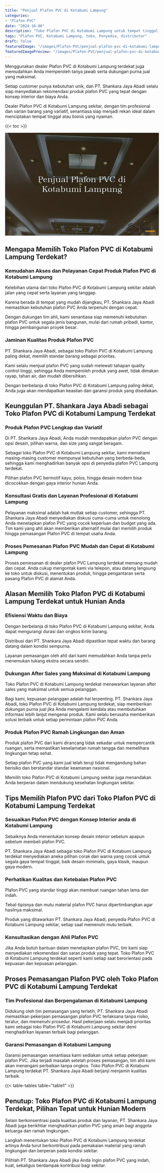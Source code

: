 ```yaml
---
title: "Penjual Plafon PVC di Kotabumi Lampung"
categories:
- "Plafon-PVC"
date: "2024-10-08"
description: "Toko Plafon PVC di Kotabumi Lampung untuk tempat tinggal, office, serta toko. Material berkualitas, beragam motif, variasi warna elegan, beserta jasa pemasangan dikerjakan oleh tim profesional serta garansi resmi!|Jasa penjualan Plafon PVC di Kotabumi Lampung untuk keperluan hunian, kantor, maupun toko, beserta material berkualitas dan pemasangan oleh teknisi berpengalaman dan kepastian resmi.|Alternatif Plafon PVC di Kotabumi Lampung yang terpercaya bagi hunian, kantor, dan toko, dengan plafon berkualitas dan pemasangan oleh tim ahli serta jaminan resmi.|Penyediaan Plafon PVC di Kotabumi Lampung untuk tempat tinggal, kantor, dan gerai, beserta plafon terbaik dan penempatan oleh tenaga ahli profesional, disertai beserta kepastian resmi.}"
tags: "Plafon PVC, Kotabumi Lampung, toko, Penyedia, distributor"
draft: false
featuredImage: "/images/Plafon-PVC/penjual-plafon-pvc-di-kotabumi-lampung.png"
featuredImagePreview: "/images/Plafon-PVC/penjual-plafon-pvc-di-kotabumi-lampung.png"
---
```


Menggunakan dealer Plafon PVC di Kotabumi Lampung terdekat juga memudahkan Anda memperoleh tanya jawab serta dukungan purna jual yang maksimal.

Setiap customer punya kebutuhan unik, dan PT. Shankara Jaya Abadi selalu siap menyediakan rekomendasi produk plafon PVC yang tepat dengan konsep interior dan biaya Anda.

Dealer Plafon PVC di Kotabumi Lampung sekitar, dengan tim profesional dan varian barang yang variatif, senantiasa siap menjadi rekan ideal dalam menciptakan tempat tinggal atau bisnis yang nyaman.

{{< toc >}}

![Penjual Plafon PVC di Kotabumi Lampung](/images/Plafon-PVC/Penjual-Plafon-PVC-di-Kotabumi-Lampung.png)

## Mengapa Memilih Toko Plafon PVC di Kotabumi Lampung Terdekat?

### Kemudahan Akses dan Pelayanan Cepat Produk Plafon PVC di Kotabumi Lampung

Kelebihan utama dari toko Plafon PVC di Kotabumi Lampung sekitar adalah jalan yang cepat serta layanan yang tanggap.

Karena berada di tempat yang mudah dijangkau, PT. Shankara Jaya Abadi memastikan kebutuhan plafon PVC Anda terpenuhi dengan cepat.

Dengan dukungan tim ahli, kami senantiasa siap memenuhi kebutuhan plafon PVC untuk segala jenis bangunan, mulai dari rumah pribadi, kantor, hingga pembangunan proyek besar.

### Jaminan Kualitas Produk Plafon PVC

PT. Shankara Jaya Abadi, sebagai toko Plafon PVC di Kotabumi Lampung paling dekat, memilih standar barang sebagai prioritas.

Kami selalu menjual plafon PVC yang sudah melewati tahapan quality control tinggi, sehingga Anda memperoleh produk yang awet, tidak dimakan rayap, tahan air, dan mudah dibersihkan.

Dengan berbelanja di toko Plafon PVC di Kotabumi Lampung paling dekat, Anda juga akan mendapatkan keaslian dan garansi produk yang disediakan.

## Keunggulan PT. Shankara Jaya Abadi sebagai Toko Plafon PVC di Kotabumi Lampung Terdekat

### Produk Plafon PVC Lengkap dan Variatif

Di PT. Shankara Jaya Abadi, Anda mudah mendapatkan plafon PVC dengan opsi desain, pilihan warna, dan size yang sangat beragam.

Sebagai toko Plafon PVC di Kotabumi Lampung sekitar, kami memahami masing-masing customer mempunyai kebutuhan yang berbeda-beda, sehingga kami menghadirkan banyak opsi di penyedia plafon PVC Lampung terdekat.

Pilihan plafon PVC bermotif kayu, polos, hingga desain modern bisa dicocokkan dengan gaya interior hunian Anda.

### Konsultasi Gratis dan Layanan Profesional di Kotabumi Lampung

Pelayanan maksimal adalah hak mutlak setiap customer, sehingga PT. Shankara Jaya Abadi menyediakan diskusi cuma-cuma untuk menolong Anda menetapkan plafon PVC yang cocok keperluan dan budget yang ada. Tim kami yang ahli akan memberikan alternatif mulai dari memilih produk hingga pemasangan Plafon PVC di tempat usaha Anda.

### Proses Pemesanan Plafon PVC Mudah dan Cepat di Kotabumi Lampung

Proses pemesanan di dealer plafon PVC Lampung terdekat memang mudah dan cepat. Anda cukup mengontak kami via telepon, atau datang langsung ke toko untuk diskusi, menentukan produk, hingga pengantaran serta pasang Plafon PVC di alamat Anda.

## Alasan Memilih Toko Plafon PVC di Kotabumi Lampung Terdekat untuk Hunian Anda

### Efisiensi Waktu dan Biaya

Dengan berbelanja di toko Plafon PVC di Kotabumi Lampung sekitar, Anda dapat mengurangi durasi dan ongkos kirim barang.

Distribusi dari PT. Shankara Jaya Abadi dipastikan tepat waktu dan barang datang dalam kondisi sempurna.

Layanan pemasangan oleh ahli dari kami memudahkan Anda tanpa perlu menemukan tukang ekstra secara sendiri.

### Dukungan After Sales yang Maksimal di Kotabumi Lampung

Toko Plafon PVC di Kotabumi Lampung terdekat menawarkan layanan after sales yang maksimal untuk semua pelanggan.

Bagi kami, kepuasan pelanggan adalah hal terpenting. PT. Shankara Jaya Abadi, toko Plafon PVC di Kotabumi Lampung terdekat, siap memberikan dukungan purna jual jika Anda mengalami kendala atau membutuhkan informasi lebih lanjut mengenai produk. Kami selalu berusaha memberikan solusi terbaik untuk setiap permintaan plafon PVC Anda.

### Produk Plafon PVC Ramah Lingkungan dan Aman

Produk plafon PVC dari kami dirancang tidak sekadar untuk mempercantik ruangan, serta memastikan keselamatan rumah tangga dan memelihara lingkungan tetap sehat.

Setiap plafon PVC yang kami jual telah teruji tidak mengandung bahan berisiko dan berstandar standar keamanan nasional.

Memilih toko Plafon PVC di Kotabumi Lampung sekitar juga menandakan Anda berperan dalam mendukung kesehatan lingkungan sekitar.

## Tips Memilih Plafon PVC dari Toko Plafon PVC di Kotabumi Lampung Terdekat

### Sesuaikan Plafon PVC dengan Konsep Interior anda di Kotabumi Lampung

Sebaiknya Anda menentukan konsep desain interior sebelum apapun sebelum membeli plafon PVC.

PT. Shankara Jaya Abadi sebagai toko Plafon PVC di Kotabumi Lampung terdekat menyediakan aneka pilihan corak dan warna yang cocok untuk segala gaya tempat tinggal, baik desain minimalis, gaya klasik, maupun gaya modern.

### Perhatikan Kualitas dan Ketebalan Plafon PVC

Plafon PVC yang standar tinggi akan membuat ruangan tahan lama dan indah.

Tebal-tipisnya dan mutu material plafon PVC harus dipertimbangkan agar hasilnya maksimal.

Produk yang ditawarkan PT. Shankara Jaya Abadi, penyedia Plafon PVC di Kotabumi Lampung sekitar, setiap saat memenuhi mutu terbaik.

### Konsultasikan dengan Ahli Plafon PVC

Jika Anda butuh bantuan dalam menetapkan plafon PVC, tim kami siap menyediakan rekomendasi dan saran produk yang tepat. Toko Plafon PVC di Kotabumi Lampung terdekat seperti kami setiap saat berorientasi pada kepuasan dan kepuasan pelanggan.

## Proses Pemasangan Plafon PVC oleh Toko Plafon PVC di Kotabumi Lampung Terdekat

### Tim Profesional dan Berpengalaman di Kotabumi Lampung

Didukung oleh tim pemasangan yang terlatih, PT. Shankara Jaya Abadi memastikan pekerjaan pemasangan plafon PVC terlaksana tanpa risiko, teratur, dan memenuhi prosedur. Hasil pekerjaan selalu menjadi prioritas kami sebagai toko Plafon PVC di Kotabumi Lampung sekitar demi menghadirkan layanan terbaik bagi pelanggan.

### Garansi Pemasangan di Kotabumi Lampung

Garansi pemasangan senantiasa kami sediakan untuk setiap pekerjaan plafon PVC. Jika terjadi masalah setelah proses pemasangan, tim ahli kami akan menangani perbaikan tanpa ongkos. Toko Plafon PVC di Kotabumi Lampung terdekat PT. Shankara Jaya Abadi berjanji menjamin kualitas terbaik.

{{< table-tables table="table1" >}}

## Penutup: Toko Plafon PVC di Kotabumi Lampung Terdekat, Pilihan Tepat untuk Hunian Modern

Selain berkonsentrasi pada kualitas produk dan layanan, PT. Shankara Jaya Abadi juga berikhtiar menghadirkan plafon PVC yang aman bagi anggota keluarga dan ramah lingkungan.

Langkah menentukan toko Plafon PVC di Kotabumi Lampung terdekat artinya Anda turut berkontribusi pada pemakaian material yang ramah lingkungan dan berperan pada kondisi sekitar.

Pilihlah PT. Shankara Jaya Abadi jika Anda ingin plafon PVC yang indah, kuat, sekaligus berdampak kontribusi bagi sekitar.
